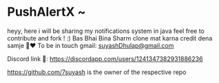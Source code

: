 # PushAlertX  ~ 
heyy,
here i will be sharing my notifications system in java 
feel free to contribute and fork !  :)
Bas Bhai Bina Sharm clone mat karna credit dena samje 🥹♥️ 
To be in touch gmail: suyashDhulap@gmail.com




Discord link 🔗: https://discordapp.com/users/1241347382931886236


 
https://github.com/7suyash is the owner of the respective repo
